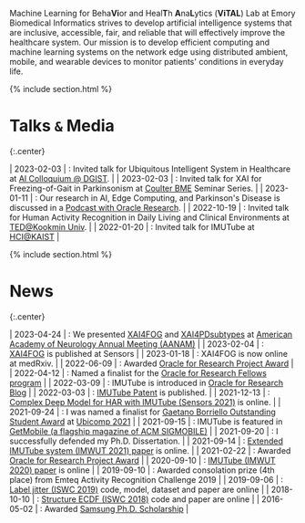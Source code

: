 ---
---

Machine Learning for Beha**Vi**or and Heal**T**h **A**na**L**ytics (**ViTAL**) Lab at Emory Biomedical Informatics strives to develop artificial intelligence systems that are inclusive, accessible, fair, and reliable that will effectively improve the healthcare system. Our mission is to develop efficient computing and machine learning systems on the network edge using distributed ambient, mobile, and wearable devices to monitor patients' conditions in everyday life. 

{% include section.html %}

# Talks $\mathtt{\&}$ Media
{:.center}

| 2023-02-03 | : Invited talk for Ubiquitous Intelligent System in Healthcare at [AI Colloquium @ DGIST](https://ai-dgist.github.io/). | 
| 2023-02-03 | : Invited talk for XAI for Freezing-of-Gait in Parkinsonism at [Coulter BME](https://bme.gatech.edu/bme/) Seminar Series. | 
| 2023-01-11 | : Our research in AI, Edge Computing, and Parkinson's Disease is discussed in a [Podcast with Oracle Research](https://open.spotify.com/episode/5BqhO5SM7EeU4gUGWtOJot). | 
| 2022-10-19 | : Invited talk for Human Activity Recognition in Daily Living and Clinical Environments at [TED@Kookmin Univ](https://ted.kookmin.ac.kr/Home). | 
| 2022-01-20 | : Invited talk for IMUTube at [HCI@KAIST](https://hci.kaist.ac.kr/) | 

{% include section.html %}

# News
{:.center}

<style>
td, th {
   border: none!important;
}
</style>

| 2023-04-24 | : We presented [XAI4FOG](https://www.aan.com/MSA/Public/Events/AbstractDetails/54892) and [XAI4PDsubtypes](https://www.aan.com/MSA/Public/Events/AbstractDetails/54898) at [American Academy of Neurology Annual Meeting (AANAM)](https://www.aan.com/events/annual-meeting) | 
| 2023-02-04 | : [XAI4FOG](https://www.mdpi.com/1424-8220/23/4/1766) is published at Sensors | 
| 2023-01-18 | : XAI4FOG is now online at medRxiv. | 
| 2022-06-09 | : Awarded [Oracle for Research Project Award](https://go.oracle.com/research-project-award?elqCampaignId=314509&src1=:em:eo:ie:pt:::) | 
| 2022-04-12 | : Named a finalist for the [Oracle for Research Fellows program](https://blogs.oracle.com/research/post/research-fellows-program) | 
| 2022-03-09 | : IMUTube is introduced in [Oracle for Research Blog](https://blogs.oracle.com/research/post/georgia-institute-of-technology-uses-oracle-cloud-to-convert-videos-into-behavioral-data) | 
| 2022-03-03 | : [IMUTube Patent](https://patents.google.com/patent/US20220066544A1/en) is published. | 
| 2021-12-13 | : [Complex Deep Model for HAR with IMUTube (Sensors 2021)](https://www.mdpi.com/1424-8220/21/24/8337) is online. | 
| 2021-09-24 | : I was named a finalist for [Gaetano Borriello Outstanding Student Award](https://ubicomp.org/sc/) at [Ubicomp 2021](https://ubicomp.org/ubicomp2021/) | 
| 2021-09-15 | : IMUTube is featured in [GetMobile (a flagship magazine of ACM SIGMOBILE)](https://dl.acm.org/doi/abs/10.1145/3486880.3486891) | 
| 2021-09-20 | : I successfully defended my Ph.D. Dissertation. | 
| 2021-09-14 | : [Extended IMUTube system (IMWUT 2021) paper](https://dl.acm.org/doi/10.1145/3478096) is online. | 
| 2021-02-22 | : Awarded [Oracle for Research Project Award](https://go.oracle.com/research-project-award?elqCampaignId=314509&src1=:em:eo:ie:pt:::) | 
| 2020-09-10 | : [IMUTube (IMWUT 2020) paper](https://github.com/hyeokhyen/imutube) is online | 
| 2019-09-10 | : Awarded consolation prize (4th place) from Emteq Activity Recognition Challenge 2019 | 
| 2019-09-06 | : [Label jitter (ISWC 2019)](https://github.com/hyeokhyen/sat) code, model, dataset and paper are online | 
| 2018-10-10 | : [Structure ECDF (ISWC 2018)](https://sites.google.com/site/structureecdf/) code and paper are online | 
| 2016-05-02 | : Awarded [Samsung Ph.D. Scholarship](http://www.ssscholarship.com/) | 
